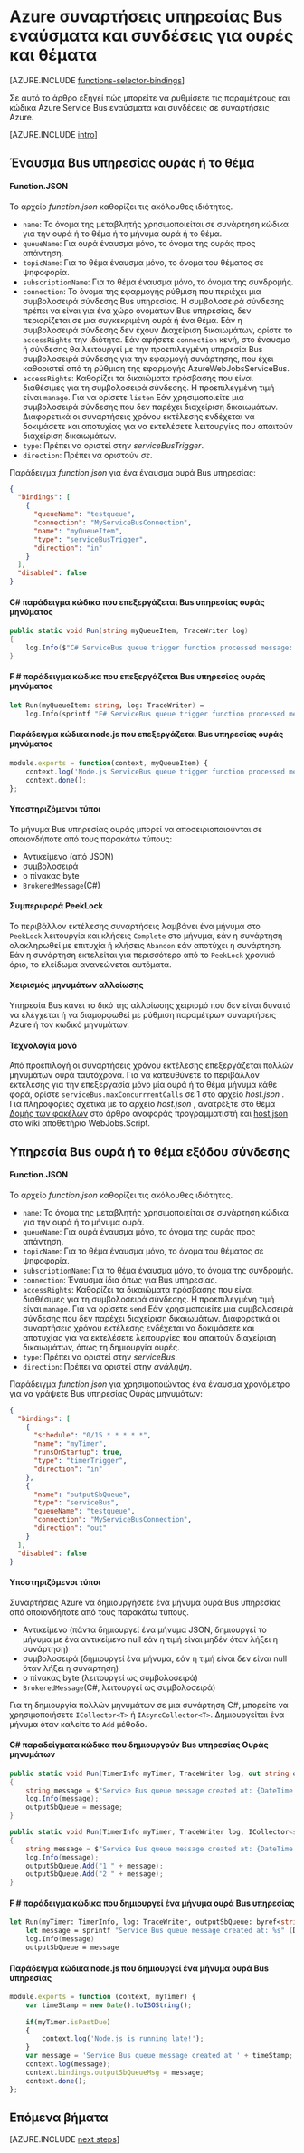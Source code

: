 <properties
    pageTitle="Azure συναρτήσεις υπηρεσίας Bus εναύσματα και συνδέσεις | Microsoft Azure"
    description="Κατανόηση πώς μπορείτε να χρησιμοποιήσετε Azure Service Bus εναύσματα και συνδέσεις σε συναρτήσεις Azure."
    services="functions"
    documentationCenter="na"
    authors="christopheranderson"
    manager="erikre"
    editor=""
    tags=""
    keywords="Azure συναρτήσεις, συναρτήσεις, συμβάν επεξεργασία, δυναμική υπολογισμού, χωρίς αρχιτεκτονικής"/>

<tags
    ms.service="functions"
    ms.devlang="multiple"
    ms.topic="reference"
    ms.tgt_pltfrm="multiple"
    ms.workload="na"
    ms.date="08/22/2016"
    ms.author="chrande; glenga"/>

# <a name="azure-functions-service-bus-triggers-and-bindings-for-queues-and-topics"></a>Azure συναρτήσεις υπηρεσίας Bus εναύσματα και συνδέσεις για ουρές και θέματα

[AZURE.INCLUDE [functions-selector-bindings](../../includes/functions-selector-bindings.md)]

Σε αυτό το άρθρο εξηγεί πώς μπορείτε να ρυθμίσετε τις παραμέτρους και κώδικα Azure Service Bus εναύσματα και συνδέσεις σε συναρτήσεις Azure. 

[AZURE.INCLUDE [intro](../../includes/functions-bindings-intro.md)] 

## <a id="sbtrigger"></a>Έναυσμα Bus υπηρεσίας ουράς ή το θέμα

#### <a name="functionjson"></a>Function.JSON

Το αρχείο *function.json* καθορίζει τις ακόλουθες ιδιότητες.

- `name`: Το όνομα της μεταβλητής χρησιμοποιείται σε συνάρτηση κώδικα για την ουρά ή το θέμα ή το μήνυμα ουρά ή το θέμα. 
- `queueName`: Για ουρά έναυσμα μόνο, το όνομα της ουράς προς απάντηση.
- `topicName`: Για το θέμα έναυσμα μόνο, το όνομα του θέματος σε ψηφοφορία.
- `subscriptionName`: Για το θέμα έναυσμα μόνο, το όνομα της συνδρομής.
- `connection`: Το όνομα της εφαρμογής ρύθμιση που περιέχει μια συμβολοσειρά σύνδεσης Bus υπηρεσίας. Η συμβολοσειρά σύνδεσης πρέπει να είναι για ένα χώρο ονομάτων Bus υπηρεσίας, δεν περιορίζεται σε μια συγκεκριμένη ουρά ή ένα θέμα. Εάν η συμβολοσειρά σύνδεσης δεν έχουν Διαχείριση δικαιωμάτων, ορίστε το `accessRights` την ιδιότητα. Εάν αφήσετε `connection` κενή, στο έναυσμα ή σύνδεσης θα λειτουργεί με την προεπιλεγμένη υπηρεσία Bus συμβολοσειρά σύνδεσης για την εφαρμογή συνάρτησης, που έχει καθοριστεί από τη ρύθμιση της εφαρμογής AzureWebJobsServiceBus.
- `accessRights`: Καθορίζει τα δικαιώματα πρόσβασης που είναι διαθέσιμες για τη συμβολοσειρά σύνδεσης. Η προεπιλεγμένη τιμή είναι `manage`. Για να ορίσετε `listen` Εάν χρησιμοποιείτε μια συμβολοσειρά σύνδεσης που δεν παρέχει διαχείριση δικαιωμάτων. Διαφορετικά οι συναρτήσεις χρόνου εκτέλεσης ενδέχεται να δοκιμάσετε και αποτυχίας για να εκτελέσετε λειτουργίες που απαιτούν διαχείριση δικαιωμάτων.
- `type`: Πρέπει να οριστεί στην *serviceBusTrigger*.
- `direction`: Πρέπει να οριστούν *σε*. 

Παράδειγμα *function.json* για ένα έναυσμα ουρά Bus υπηρεσίας:

```json
{
  "bindings": [
    {
      "queueName": "testqueue",
      "connection": "MyServiceBusConnection",
      "name": "myQueueItem",
      "type": "serviceBusTrigger",
      "direction": "in"
    }
  ],
  "disabled": false
}
```

#### <a name="c-code-example-that-processes-a-service-bus-queue-message"></a>C# παράδειγμα κώδικα που επεξεργάζεται Bus υπηρεσίας ουράς μηνύματος

```csharp
public static void Run(string myQueueItem, TraceWriter log)
{
    log.Info($"C# ServiceBus queue trigger function processed message: {myQueueItem}");
}
```

#### <a name="f-code-example-that-processes-a-service-bus-queue-message"></a>F # παράδειγμα κώδικα που επεξεργάζεται Bus υπηρεσίας ουράς μηνύματος

```fsharp
let Run(myQueueItem: string, log: TraceWriter) =
    log.Info(sprintf "F# ServiceBus queue trigger function processed message: %s" myQueueItem)
```

#### <a name="nodejs-code-example-that-processes-a-service-bus-queue-message"></a>Παράδειγμα κώδικα node.js που επεξεργάζεται Bus υπηρεσίας ουράς μηνύματος

```javascript
module.exports = function(context, myQueueItem) {
    context.log('Node.js ServiceBus queue trigger function processed message', myQueueItem);
    context.done();
};
```

#### <a name="supported-types"></a>Υποστηριζόμενοι τύποι

Το μήνυμα Bus υπηρεσίας ουράς μπορεί να αποσειριοποιούνται σε οποιονδήποτε από τους παρακάτω τύπους:

* Αντικείμενο (από JSON)
* συμβολοσειρά
* ο πίνακας byte 
* `BrokeredMessage`(C#) 

#### <a id="sbpeeklock"></a>Συμπεριφορά PeekLock

Το περιβάλλον εκτέλεσης συναρτήσεις λαμβάνει ένα μήνυμα στο `PeekLock` λειτουργία και κλήσεις `Complete` στο μήνυμα, εάν η συνάρτηση ολοκληρωθεί με επιτυχία ή κλήσεις `Abandon` εάν αποτύχει η συνάρτηση. Εάν η συνάρτηση εκτελείται για περισσότερο από το `PeekLock` χρονικό όριο, το κλείδωμα ανανεώνεται αυτόματα.

#### <a id="sbpoison"></a>Χειρισμός μηνυμάτων αλλοίωσης

Υπηρεσία Bus κάνει το δικό της αλλοίωσης χειρισμό που δεν είναι δυνατό να ελέγχεται ή να διαμορφωθεί με ρύθμιση παραμέτρων συναρτήσεις Azure ή τον κωδικό μηνυμάτων. 

#### <a id="sbsinglethread"></a>Τεχνολογία μονό

Από προεπιλογή οι συναρτήσεις χρόνου εκτέλεσης επεξεργάζεται πολλών μηνυμάτων ουρά ταυτόχρονα. Για να κατευθύνετε το περιβάλλον εκτέλεσης για την επεξεργασία μόνο μία ουρά ή το θέμα μήνυμα κάθε φορά, ορίστε `serviceBus.maxConcurrrentCalls` σε 1 στο αρχείο *host.json* . Για πληροφορίες σχετικά με το αρχείο *host.json* , ανατρέξτε στο θέμα [Δομής των φακέλων](functions-reference.md#folder-structure) στο άρθρο αναφοράς προγραμματιστή και [host.json](https://github.com/Azure/azure-webjobs-sdk-script/wiki/host.json) στο wiki αποθετήριο WebJobs.Script.

## <a id="sboutput"></a>Υπηρεσία Bus ουρά ή το θέμα εξόδου σύνδεσης

#### <a name="functionjson"></a>Function.JSON

Το αρχείο *function.json* καθορίζει τις ακόλουθες ιδιότητες.

- `name`: Το όνομα της μεταβλητής χρησιμοποιείται σε συνάρτηση κώδικα για την ουρά ή το μήνυμα ουρά. 
- `queueName`: Για ουρά έναυσμα μόνο, το όνομα της ουράς προς απάντηση.
- `topicName`: Για το θέμα έναυσμα μόνο, το όνομα του θέματος σε ψηφοφορία.
- `subscriptionName`: Για το θέμα έναυσμα μόνο, το όνομα της συνδρομής.
- `connection`: Έναυσμα ίδια όπως για Bus υπηρεσίας.
- `accessRights`: Καθορίζει τα δικαιώματα πρόσβασης που είναι διαθέσιμες για τη συμβολοσειρά σύνδεσης. Η προεπιλεγμένη τιμή είναι `manage`. Για να ορίσετε `send` Εάν χρησιμοποιείτε μια συμβολοσειρά σύνδεσης που δεν παρέχει διαχείριση δικαιωμάτων. Διαφορετικά οι συναρτήσεις χρόνου εκτέλεσης ενδέχεται να δοκιμάσετε και αποτυχίας για να εκτελέσετε λειτουργίες που απαιτούν διαχείριση δικαιωμάτων, όπως τη δημιουργία ουρές.
- `type`: Πρέπει να οριστεί στην *serviceBus*.
- `direction`: Πρέπει να οριστεί στην *ανάληψη*. 

Παράδειγμα *function.json* για χρησιμοποιώντας ένα έναυσμα χρονόμετρο για να γράψετε Bus υπηρεσίας Ουράς μηνυμάτων:

```JSON
{
  "bindings": [
    {
      "schedule": "0/15 * * * * *",
      "name": "myTimer",
      "runsOnStartup": true,
      "type": "timerTrigger",
      "direction": "in"
    },
    {
      "name": "outputSbQueue",
      "type": "serviceBus",
      "queueName": "testqueue",
      "connection": "MyServiceBusConnection",
      "direction": "out"
    }
  ],
  "disabled": false
}
``` 

#### <a name="supported-types"></a>Υποστηριζόμενοι τύποι

Συναρτήσεις Azure να δημιουργήσετε ένα μήνυμα ουρά Bus υπηρεσίας από οποιονδήποτε από τους παρακάτω τύπους.

* Αντικείμενο (πάντα δημιουργεί ένα μήνυμα JSON, δημιουργεί το μήνυμα με ένα αντικείμενο null εάν η τιμή είναι μηδέν όταν λήξει η συνάρτηση)
* συμβολοσειρά (δημιουργεί ένα μήνυμα, εάν η τιμή είναι δεν είναι null όταν λήξει η συνάρτηση)
* ο πίνακας byte (λειτουργεί ως συμβολοσειρά) 
* `BrokeredMessage`(C#, λειτουργεί ως συμβολοσειρά)

Για τη δημιουργία πολλών μηνυμάτων σε μια συνάρτηση C#, μπορείτε να χρησιμοποιήσετε `ICollector<T>` ή `IAsyncCollector<T>`. Δημιουργείται ένα μήνυμα όταν καλείτε το `Add` μέθοδο.

#### <a name="c-code-examples-that-create-service-bus-queue-messages"></a>C# παραδείγματα κώδικα που δημιουργούν Bus υπηρεσίας Ουράς μηνυμάτων

```csharp
public static void Run(TimerInfo myTimer, TraceWriter log, out string outputSbQueue)
{
    string message = $"Service Bus queue message created at: {DateTime.Now}";
    log.Info(message); 
    outputSbQueue = message;
}
```

```csharp
public static void Run(TimerInfo myTimer, TraceWriter log, ICollector<string> outputSbQueue)
{
    string message = $"Service Bus queue message created at: {DateTime.Now}";
    log.Info(message); 
    outputSbQueue.Add("1 " + message);
    outputSbQueue.Add("2 " + message);
}
```

#### <a name="f-code-example-that-creates-a-service-bus-queue-message"></a>F # παράδειγμα κώδικα που δημιουργεί ένα μήνυμα ουρά Bus υπηρεσίας

```fsharp
let Run(myTimer: TimerInfo, log: TraceWriter, outputSbQueue: byref<string>) =
    let message = sprintf "Service Bus queue message created at: %s" (DateTime.Now.ToString())
    log.Info(message)
    outputSbQueue = message
```

#### <a name="nodejs-code-example-that-creates-a-service-bus-queue-message"></a>Παράδειγμα κώδικα node.js που δημιουργεί ένα μήνυμα ουρά Bus υπηρεσίας

```javascript
module.exports = function (context, myTimer) {
    var timeStamp = new Date().toISOString();
    
    if(myTimer.isPastDue)
    {
        context.log('Node.js is running late!');
    }
    var message = 'Service Bus queue message created at ' + timeStamp;
    context.log(message);   
    context.bindings.outputSbQueueMsg = message;
    context.done();
};
```

## <a name="next-steps"></a>Επόμενα βήματα

[AZURE.INCLUDE [next steps](../../includes/functions-bindings-next-steps.md)] 
